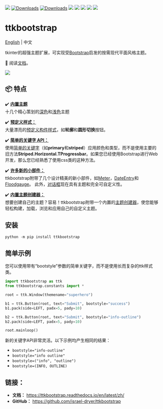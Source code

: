 ![](https://img.shields.io/github/release/israel-dryer/ttkbootstrap.svg)
[![Downloads](https://pepy.tech/badge/ttkbootstrap)](https://pepy.tech/project/ttkbootstrap)
[![Downloads](https://pepy.tech/badge/ttkbootstrap/month)](https://pepy.tech/project/ttkbootstrap)
![](https://img.shields.io/github/issues/israel-dryer/ttkbootstrap.svg)
![](https://img.shields.io/github/issues-closed/israel-dryer/ttkbootstrap.svg)
![](https://img.shields.io/github/license/israel-dryer/ttkbootstrap.svg)
![](https://img.shields.io/github/stars/israel-dryer/ttkbootstrap.svg)
![](https://img.shields.io/github/forks/israel-dryer/ttkbootstrap.svg)

# ttkbootstrap
[English](README.md) | 中文

tkinter的超强主题扩展，可实现受[Bootstrap](https://getbootstrap.com/)启发的按需现代平面风格主题。 

👀 阅读[文档](https://ttkbootstrap.readthedocs.io/en/latest/zh/)。

![](https://raw.githubusercontent.com/israel-dryer/ttkbootstrap/master/docs/assets/themes/themes.gif)

## 📦 特点

✔️ [**内置主题**](https://ttkbootstrap.readthedocs.io/en/latest/zh/themes/index.md)   
十几个精心策划的[深色](https://ttkbootstrap.readthedocs.io/en/latest/zh/themes/dark.md)和[浅色](https://ttkbootstrap.readthedocs.io/en/latest/zh/themes/light.md)主题

✔️ [**预定义样式：**](https://ttkbootstrap.readthedocs.io/en/latest/zh/styleguide/index.md)  
大量漂亮的[预定义构件样式](https://ttkbootstrap.readthedocs.io/en/latest/zh/styleguide/index.md)，如**轮廓**和**圆形切换**按钮。

✔️ [**简单的关键字 API：**](https://ttkbootstrap.readthedocs.io/en/latest/zh/gettingstarted/tutorial/#use-themed-widgets)  
使用[简单的关键字](https://ttkbootstrap.readthedocs.io/en/latest/zh/gettingstarted/tutorial/#use-themed-widgets)（如**primary**和**striped**）应用颜色和类型，而不是使用主要的旧方法**Striped.Horizontal.TProgressbar**。如果您已经使用Bootstrap进行Web开发，那么您已经熟悉了使用css类的这种方法。

✔️ [**许多新的小部件：**](https://ttkbootstrap.readthedocs.io/en/latest/zh/api/widgets/dateentry)  
ttkbootstrap附带了几个设计精美的新小部件，如[Meter](https://ttkbootstrap.readthedocs.io/en/latest/zh/api/widgets/meter)，[DateEntry](https://ttkbootstrap.readthedocs.io/en/latest/zh/api/widgets/dateentry)和[Floodgauge](https://ttkbootstrap.readthedocs.io/en/latest/zh/api/widgets/floodgauge)。 此外，[对话框](https://ttkbootstrap.readthedocs.io/en/latest/zh/api/dialogs/dialog)现在具有主题和完全可自定义性。

✔️ [**内置主题创建器：**](https://ttkbootstrap.readthedocs.io/en/latest/zh/themes/themecreator.md)  
想要创建自己的主题？容易！ttkbootstrap附带一个内置的[主题创建器](https://ttkbootstrap.readthedocs.io/en/latest/zh/themes/themecreator.md)，使您能够轻松构建，加载，浏览和应用自己的自定义主题。

## 安装

```python
python -m pip install ttkbootstrap
```

## 简单示例
您可以使用带有“bootstyle”参数的简单关键字，而不是使用长而复杂的ttk样式类。

```python
import ttkbootstrap as ttk
from ttkbootstrap.constants import *

root = ttk.Window(themename="superhero")

b1 = ttk.Button(root, text="Submit", bootstyle="success")
b1.pack(side=LEFT, padx=5, pady=10)

b2 = ttk.Button(root, text="Submit", bootstyle="info-outline")
b2.pack(side=LEFT, padx=5, pady=10)

root.mainloop()
```

新的关键字API非常灵活。以下示例均产生相同的结果：
- `bootstyle="info-outline"`
- `bootstyle="info outline"`
- `bootstyle=("info", "outline")`
- `bootstyle=(INFO, OUTLINE)`

## 链接：
- **文档：** https://ttkbootstrap.readthedocs.io/en/latest/zh/  
- **GitHub：** https://github.com/israel-dryer/ttkbootstrap
